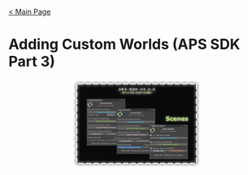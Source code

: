 [< Main Page](index.md)

# Adding Custom Worlds (APS SDK Part 3)

<p align="center">
  <a href="img/aps sdk scene builder main.png">
     <img width="50%" height="15%" src="img/aps sdk scene builder main.png">
  </a>
